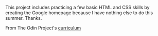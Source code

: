 This project includes practicing a few basic HTML and CSS skills by creating the Google homepage because I have nothing else to do this summer. Thanks.

From The Odin Project's [curriculum](http://www.theodinproject.com/courses/web-development-101/lessons/html-css)